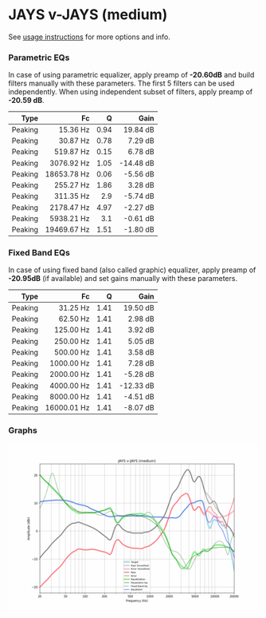 # JAYS v-JAYS (medium)
See [usage instructions](https://github.com/jaakkopasanen/AutoEq#usage) for more options and info.

### Parametric EQs
In case of using parametric equalizer, apply preamp of **-20.60dB** and build filters manually
with these parameters. The first 5 filters can be used independently.
When using independent subset of filters, apply preamp of **-20.59 dB**.

| Type    | Fc          |    Q | Gain      |
|--------:|------------:|-----:|----------:|
| Peaking | 15.36 Hz    | 0.94 | 19.84 dB  |
| Peaking | 30.87 Hz    | 0.78 | 7.29 dB   |
| Peaking | 519.87 Hz   | 0.15 | 6.78 dB   |
| Peaking | 3076.92 Hz  | 1.05 | -14.48 dB |
| Peaking | 18653.78 Hz | 0.06 | -5.56 dB  |
| Peaking | 255.27 Hz   | 1.86 | 3.28 dB   |
| Peaking | 311.35 Hz   | 2.9  | -5.74 dB  |
| Peaking | 2178.47 Hz  | 4.97 | -2.27 dB  |
| Peaking | 5938.21 Hz  | 3.1  | -0.61 dB  |
| Peaking | 19469.67 Hz | 1.51 | -1.80 dB  |

### Fixed Band EQs
In case of using fixed band (also called graphic) equalizer, apply preamp of **-20.95dB**
(if available) and set gains manually with these parameters.

| Type    | Fc          |    Q | Gain      |
|--------:|------------:|-----:|----------:|
| Peaking | 31.25 Hz    | 1.41 | 19.50 dB  |
| Peaking | 62.50 Hz    | 1.41 | 2.98 dB   |
| Peaking | 125.00 Hz   | 1.41 | 3.92 dB   |
| Peaking | 250.00 Hz   | 1.41 | 5.05 dB   |
| Peaking | 500.00 Hz   | 1.41 | 3.58 dB   |
| Peaking | 1000.00 Hz  | 1.41 | 7.28 dB   |
| Peaking | 2000.00 Hz  | 1.41 | -5.28 dB  |
| Peaking | 4000.00 Hz  | 1.41 | -12.33 dB |
| Peaking | 8000.00 Hz  | 1.41 | -4.51 dB  |
| Peaking | 16000.01 Hz | 1.41 | -8.07 dB  |

### Graphs
![](./JAYS%20v-JAYS%20(medium).png)